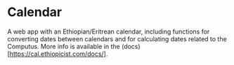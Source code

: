# Calendar
A web app with an Ethiopian/Eritrean calendar, including functions for converting dates between calendars and for calculating dates related to the Computus. More info is available in the (docs)[https://cal.ethiopicist.com/docs/].